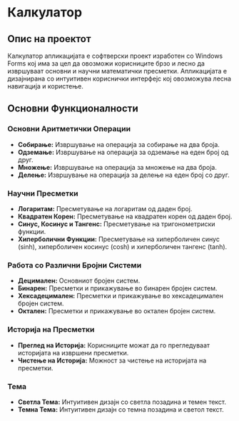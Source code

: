 ﻿# Калкулатор 

## Опис на проектот

Калкулатор апликацијата е софтверски проект изработен со Windows Forms кој има за цел да овозможи корисниците брзо и лесно да извршуваат основни и научни математички пресметки.
Апликацијата е дизајнирана со интуитивен кориснички интерфејс кој овозможува лесна навигација и користење.

## Основни Функционалности

### Основни Аритметички Операции

- **Собирање:** Извршување на операција за собирање на два броја.
- **Одземање:** Извршување на операција за одземање на еден број од друг.
- **Множење:** Извршување на операција за множење на два броја.
- **Делење:** Извршување на операција за делење на еден број со друг.

### Научни Пресметки

- **Логаритам:** Пресметување на логаритам од даден број.
- **Квадратен Корен:** Пресметување на квадратен корен од даден број.
- **Синус, Косинус и Тангенс:** Пресметување на тригонометриски функции.
- **Хиперболични Функции:** Пресметување на хиперболичен синус (sinh), хиперболичен косинус (cosh) и хиперболичен тангенс (tanh).

### Работа со Различни Бројни Системи

- **Децимален:** Основниот бројен систем.
- **Бинарен:** Пресметки и прикажување во бинарен бројен систем.
- **Хексадецимален:** Пресметки и прикажување во хексадецимален бројен систем.
- **Октален:** Пресметки и прикажување во oктален бројен систем.

### Историја на Пресметки

- **Преглед на Историја:** Корисниците можат да го прегледуваат историјатa на извршени пресметки.
- **Чистење на Историја:** Можност за чистење на историјатa на пресметки.

### Темa

- **Светла Тема:** Интуитивен дизајн со светла позадина и темен текст.
- **Темна Тема:** Интуитивен дизајн со темна позадина и светол текст.

